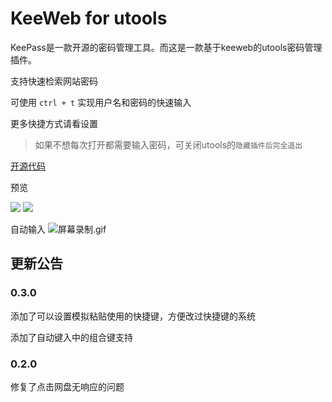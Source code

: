 # KeeWeb for utools

KeePass是一款开源的密码管理工具。而这是一款基于keeweb的utools密码管理插件。

支持快速检索网站密码

可使用 `ctrl + t` 实现用户名和密码的快速输入

更多快捷方式请看设置

> 如果不想每次打开都需要输入密码，可关闭utools的`隐藏插件后完全退出`

[开源代码](https://github.com/qinyongliang/keeweb)

预览

![](https://i.loli.net/2020/10/20/8rt27ETqRfGi4we.png)
![](https://i.loli.net/2020/10/20/dYH2nIgryopvkcS.png)

自动输入
![屏幕录制.gif](https://i.loli.net/2020/10/20/DZM3mRKF6g57pnE.gif)

## 更新公告

### 0.3.0

添加了可以设置模拟粘贴使用的快捷键，方便改过快捷键的系统

添加了自动键入中的组合键支持

### 0.2.0

修复了点击网盘无响应的问题